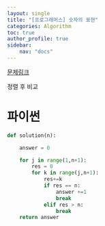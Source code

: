 ```yaml
---
layout: single
title: "[프로그래머스] 숫자의 표현"
categories: Algorithm
toc: true
author_profile: true
sidebar:
    nav: "docs"
---
```

[문제링크](https://school.programmers.co.kr/learn/courses/30/lessons/12924)


정렬 후 비교

# 파이썬
```python
def solution(n):

    answer = 0

    for j in range(1,n+1):
        res = 0
        for k in range(j,n+1):
            res+=k
            if res == n:
                answer +=1
                break
            elif res > n:
                break
    return answer
```